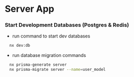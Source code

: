 # Server App

### Start Development Databases (Postgres & Redis)

-  run command to start dev databases

```sh
  nx dev:db
```

-  run database migration commands

```sh
  nx prisma-generate server
  nx prisma-migrate server --name=user_model
```
